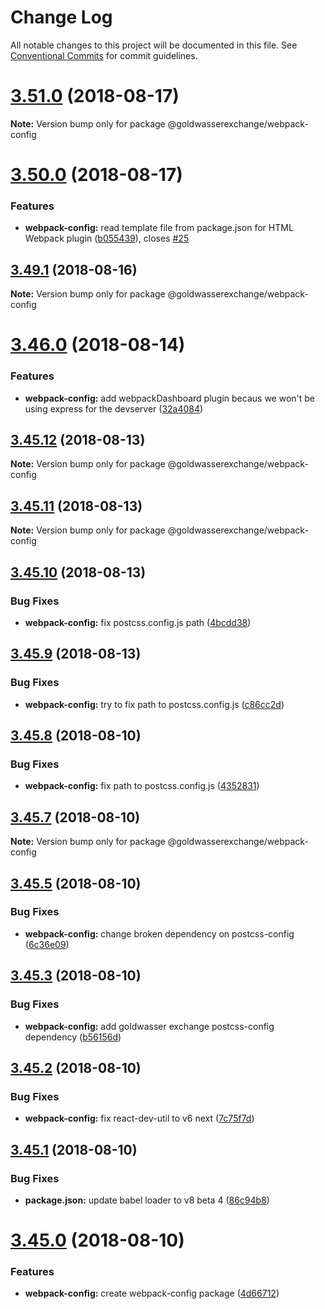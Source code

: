 # Change Log

All notable changes to this project will be documented in this file.
See [Conventional Commits](https://conventionalcommits.org) for commit guidelines.

<a name="3.51.0"></a>
# [3.51.0](https://github.com/goldwasserexchange/javascript/tree/master/packages/style-vars/compare/v3.50.0...v3.51.0) (2018-08-17)




**Note:** Version bump only for package @goldwasserexchange/webpack-config

<a name="3.50.0"></a>
# [3.50.0](https://github.com/goldwasserexchange/javascript/tree/master/packages/style-vars/compare/v3.49.2...v3.50.0) (2018-08-17)


### Features

* **webpack-config:** read template file from package.json for HTML Webpack plugin ([b055439](https://github.com/goldwasserexchange/javascript/tree/master/packages/style-vars/commit/b055439)), closes [#25](https://github.com/goldwasserexchange/javascript/tree/master/packages/style-vars/issues/25)




<a name="3.49.1"></a>
## [3.49.1](https://github.com/goldwasserexchange/javascript/tree/master/packages/style-vars/compare/v3.49.0...v3.49.1) (2018-08-16)




**Note:** Version bump only for package @goldwasserexchange/webpack-config

<a name="3.46.0"></a>
# [3.46.0](https://github.com/goldwasserexchange/javascript/tree/master/packages/style-vars/compare/v3.45.12...v3.46.0) (2018-08-14)


### Features

* **webpack-config:** add webpackDashboard plugin becaus we won't be using express for the devserver ([32a4084](https://github.com/goldwasserexchange/javascript/tree/master/packages/style-vars/commit/32a4084))




<a name="3.45.12"></a>
## [3.45.12](https://github.com/goldwasserexchange/javascript/tree/master/packages/style-vars/compare/v3.45.11...v3.45.12) (2018-08-13)




**Note:** Version bump only for package @goldwasserexchange/webpack-config

<a name="3.45.11"></a>
## [3.45.11](https://github.com/goldwasserexchange/javascript/tree/master/packages/style-vars/compare/v3.45.10...v3.45.11) (2018-08-13)




**Note:** Version bump only for package @goldwasserexchange/webpack-config

<a name="3.45.10"></a>
## [3.45.10](https://github.com/goldwasserexchange/javascript/tree/master/packages/style-vars/compare/v3.45.9...v3.45.10) (2018-08-13)


### Bug Fixes

* **webpack-config:** fix postcss.config.js path ([4bcdd38](https://github.com/goldwasserexchange/javascript/tree/master/packages/style-vars/commit/4bcdd38))




<a name="3.45.9"></a>
## [3.45.9](https://github.com/goldwasserexchange/javascript/tree/master/packages/style-vars/compare/v3.45.8...v3.45.9) (2018-08-13)


### Bug Fixes

* **webpack-config:** try to fix path to postcss.config.js ([c86cc2d](https://github.com/goldwasserexchange/javascript/tree/master/packages/style-vars/commit/c86cc2d))




<a name="3.45.8"></a>
## [3.45.8](https://github.com/goldwasserexchange/javascript/tree/master/packages/style-vars/compare/v3.45.7...v3.45.8) (2018-08-10)


### Bug Fixes

* **webpack-config:** fix path to postcss.config.js ([4352831](https://github.com/goldwasserexchange/javascript/tree/master/packages/style-vars/commit/4352831))




<a name="3.45.7"></a>
## [3.45.7](https://github.com/goldwasserexchange/javascript/tree/master/packages/style-vars/compare/v3.45.6...v3.45.7) (2018-08-10)




**Note:** Version bump only for package @goldwasserexchange/webpack-config

<a name="3.45.5"></a>
## [3.45.5](https://github.com/goldwasserexchange/javascript/tree/master/packages/style-vars/compare/v3.45.4...v3.45.5) (2018-08-10)


### Bug Fixes

* **webpack-config:** change broken dependency on postcss-config ([6c36e09](https://github.com/goldwasserexchange/javascript/tree/master/packages/style-vars/commit/6c36e09))




<a name="3.45.3"></a>
## [3.45.3](https://github.com/goldwasserexchange/javascript/tree/master/packages/style-vars/compare/v3.45.2...v3.45.3) (2018-08-10)


### Bug Fixes

* **webpack-config:** add goldwasser exchange postcss-config dependency ([b56156d](https://github.com/goldwasserexchange/javascript/tree/master/packages/style-vars/commit/b56156d))




<a name="3.45.2"></a>
## [3.45.2](https://github.com/goldwasserexchange/javascript/tree/master/packages/style-vars/compare/v3.45.1...v3.45.2) (2018-08-10)


### Bug Fixes

* **webpack-config:** fix react-dev-util to v6 next ([7c75f7d](https://github.com/goldwasserexchange/javascript/tree/master/packages/style-vars/commit/7c75f7d))




<a name="3.45.1"></a>
## [3.45.1](https://github.com/goldwasserexchange/javascript/tree/master/packages/style-vars/compare/v3.45.0...v3.45.1) (2018-08-10)


### Bug Fixes

* **package.json:** update babel loader to v8 beta 4 ([86c94b8](https://github.com/goldwasserexchange/javascript/tree/master/packages/style-vars/commit/86c94b8))




<a name="3.45.0"></a>
# [3.45.0](https://github.com/goldwasserexchange/javascript/tree/master/packages/style-vars/compare/v3.44.4...v3.45.0) (2018-08-10)


### Features

* **webpack-config:** create webpack-config package ([4d66712](https://github.com/goldwasserexchange/javascript/tree/master/packages/style-vars/commit/4d66712))
